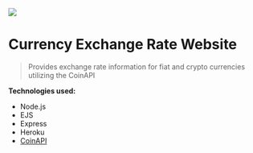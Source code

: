 <a href="https://young-cove-98484.herokuapp.com/"><img src="/public/images/favicon.ico"></a>

# Currency Exchange Rate Website

> Provides exchange rate information for fiat and crypto currencies utilizing the CoinAPI

**Technologies used:**

- Node.js
- EJS
- Express
- Heroku
- <a href="https://www.coinapi.io/">CoinAPI</a>
